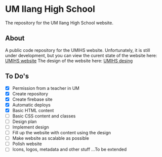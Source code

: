 # UM Ilang High School
The repository for the UM Ilang High School website.

## About
A public code repository for the UMIHS website. Unfortunately, it is still under development, but you can view the curent state of the website here: [UMIHS website](https://umilang.web.app/)
The design of the website here: [UMIHS desing](https://www.canva.com/design/DAFsJu49mhA/cNCAcoqBSSzAv0JhGz10OA/editutm_content=DAFsJu49mhA&utm_campaign=designshare&utm_medium=link2&utm_source=sharebutton)

## To Do's
- [X] Permission from a teacher in UM
- [X] Create repository
- [X] Create firebase site
- [X] Automatic deploys
- [X] Basic HTML content
- [ ] Basic CSS content and classes
- [ ] Design plan
- [ ] Implement design
- [ ] Fill up the website with content using the design
- [ ] Make website as scalable as possible
- [ ] Polish website
- [ ] Icons, logos, metadata and other stuff
...To be extended
